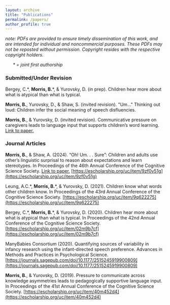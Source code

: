 ```yaml
---
layout: archive
title: "Publications"
permalink: /papers/
author_profile: true
---
```


*note: PDFs are provided to ensure timely dissemination of this work, and are intended for individual and noncommercial purposes. These PDFs may not be reposted without permission. Copyright resides with the respective copyright holders.*

&nbsp; &nbsp; &nbsp; *\* = joint first authorship*



<!-- - [Peer-Reviewed Journal Articles](#peer-reviewed-journal-articles)
- [Refereed Conference Proceeding Papers](#refereed-conference-proceeding-papers)
- [Book Chapters](#book-chapters) -->

### **Submitted/Under Revision**

Bergey, C.\*, **Morris, B.**\*, & Yurovsky, D. (in prep). Children hear more about what is atypical than what is typical. 

**Morris, B.**, Yurovsky, D., & Shaw, S. (invited revision). "Um..." Thinking out loud: Children infer the social meaning of speech disfluencies.

**Morris, B.**, & Yurovsky, D. (invited revision). Communicative pressure on caregivers leads to language input that supports children’s word learning. <a href='https://osf.io/preprints/psyarxiv/r5d84/download' target='_blank'> Link to paper.</a> 


### **Journal Articles**


**Morris, B.**, & Shaw, A. (2024). “Oh! Um. . . Sure”: Children and adults use other’s linguistic surprisal to reason about expectations and learn stereotypes. In Proceedings of the 46th Annual Conference of the Cognitive Science Society. <a href='/files/NAP_morris_shaw_2024.pdf' target='_blank'> Link to paper.</a> [https://escholarship.org/uc/item/9zf0v51g](https://escholarship.org/uc/item/9zf0v51g)
	   
Leung, A.C.\*, **Morris, B.**\*, & Yurovsky, D. (2021). Children know what words other children know. In Proceedings of the 43rd Annual Conference of the Cognitive Science Society. [https://escholarship.org/uc/item/9q622275](https://escholarship.org/uc/item/9q622275)

Bergey, C.\*, **Morris, B.**\*, & Yurovsky, D. (2020). Children hear more about what is atypical than what is typical. In Proceedings of the 42nd Annual Conference of the Cognitive Science Society. [https://escholarship.org/uc/item/02m9b7cf](https://escholarship.org/uc/item/02m9b7cf)

ManyBabies Consortium (2020). Quantifying sources of variability in infancy research using the infant-directed speech preference. Advances in Methods and Practices in Psychological Science. [https://journals.sagepub.com/doi/10.1177/2515245919900809](https://journals.sagepub.com/doi/10.1177/2515245919900809)

**Morris, B.**, & Yurovsky, D. (2019). Pressure to communicate across knowledge asymmetries leads to pedagogically supportive language input. In Proceedings of the 41st Annual Conference of the Cognitive Science Society. [https://escholarship.org/uc/item/40m452d4](https://escholarship.org/uc/item/40m452d4)
